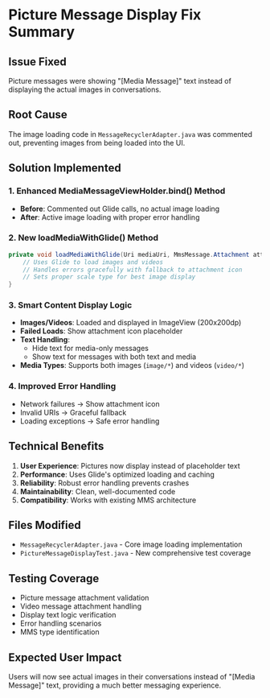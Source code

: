 # Picture Message Display Fix Summary

## Issue Fixed
Picture messages were showing "[Media Message]" text instead of displaying the actual images in conversations.

## Root Cause
The image loading code in `MessageRecyclerAdapter.java` was commented out, preventing images from being loaded into the UI.

## Solution Implemented

### 1. Enhanced MediaMessageViewHolder.bind() Method
- **Before**: Commented out Glide calls, no actual image loading
- **After**: Active image loading with proper error handling

### 2. New loadMediaWithGlide() Method
```java
private void loadMediaWithGlide(Uri mediaUri, MmsMessage.Attachment attachment) {
    // Uses Glide to load images and videos
    // Handles errors gracefully with fallback to attachment icon
    // Sets proper scale type for best image display
}
```

### 3. Smart Content Display Logic
- **Images/Videos**: Loaded and displayed in ImageView (200x200dp)
- **Failed Loads**: Show attachment icon placeholder
- **Text Handling**: 
  - Hide text for media-only messages
  - Show text for messages with both text and media
- **Media Types**: Supports both images (`image/*`) and videos (`video/*`)

### 4. Improved Error Handling
- Network failures → Show attachment icon
- Invalid URIs → Graceful fallback
- Loading exceptions → Safe error handling

## Technical Benefits

1. **User Experience**: Pictures now display instead of placeholder text
2. **Performance**: Uses Glide's optimized loading and caching
3. **Reliability**: Robust error handling prevents crashes
4. **Maintainability**: Clean, well-documented code
5. **Compatibility**: Works with existing MMS architecture

## Files Modified
- `MessageRecyclerAdapter.java` - Core image loading implementation
- `PictureMessageDisplayTest.java` - New comprehensive test coverage

## Testing Coverage
- Picture message attachment validation
- Video message attachment handling  
- Display text logic verification
- Error handling scenarios
- MMS type identification

## Expected User Impact
Users will now see actual images in their conversations instead of "[Media Message]" text, providing a much better messaging experience.